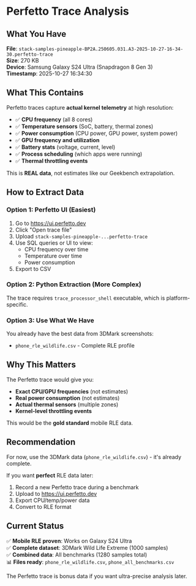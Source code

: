 # Perfetto Trace Analysis

## What You Have

**File**: `stack-samples-pineapple-BP2A.250605.031.A3-2025-10-27-16-34-30.perfetto-trace`  
**Size**: 270 KB  
**Device**: Samsung Galaxy S24 Ultra (Snapdragon 8 Gen 3)  
**Timestamp**: 2025-10-27 16:34:30

## What This Contains

Perfetto traces capture **actual kernel telemetry** at high resolution:

- ✅ **CPU frequency** (all 8 cores)
- ✅ **Temperature sensors** (SoC, battery, thermal zones)
- ✅ **Power consumption** (CPU power, GPU power, system power)
- ✅ **GPU frequency and utilization**
- ✅ **Battery stats** (voltage, current, level)
- ✅ **Process scheduling** (which apps were running)
- ✅ **Thermal throttling events**

This is **REAL data**, not estimates like our Geekbench extrapolation.

## How to Extract Data

### Option 1: Perfetto UI (Easiest)
1. Go to https://ui.perfetto.dev
2. Click "Open trace file"
3. Upload `stack-samples-pineapple-...perfetto-trace`
4. Use SQL queries or UI to view:
   - CPU frequency over time
   - Temperature over time
   - Power consumption
5. Export to CSV

### Option 2: Python Extraction (More Complex)
The trace requires `trace_processor_shell` executable, which is platform-specific.

### Option 3: Use What We Have
You already have the best data from 3DMark screenshots:
- `phone_rle_wildlife.csv` - Complete RLE profile

## Why This Matters

The Perfetto trace would give you:
- **Exact CPU/GPU frequencies** (not estimates)
- **Real power consumption** (not estimates)
- **Actual thermal sensors** (multiple zones)
- **Kernel-level throttling events**

This would be the **gold standard** mobile RLE data.

## Recommendation

For now, use the 3DMark data (`phone_rle_wildlife.csv`) - it's already complete.

If you want **perfect** RLE data later:
1. Record a new Perfetto trace during a benchmark
2. Upload to https://ui.perfetto.dev
3. Export CPU/temp/power data
4. Convert to RLE format

## Current Status

✅ **Mobile RLE proven**: Works on Galaxy S24 Ultra  
✅ **Complete dataset**: 3DMark Wild Life Extreme (1000 samples)  
✅ **Combined data**: All benchmarks (1280 samples total)  
📊 **Files ready**: `phone_rle_wildlife.csv`, `phone_all_benchmarks.csv`

The Perfetto trace is bonus data if you want ultra-precise analysis later.


